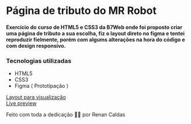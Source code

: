 # Página de tributo do MR Robot

#### Exercício do curso de HTML5 e CSS3 da B7Web onde foi proposto criar uma página de tributo a sua escolha, fiz o layout direto no figma e tentei reproduzir fielmente, porém com algums alterações na hora do código e com design responsivo.

### Tecnologias utilizadas

- HTML5
- CSS3
- Figma ( Prototipação )

[Layout para visualização](https://www.figma.com/file/uqZEZuiyl5ciIoPeA8Wkbc/P%C3%A1gina_tr%C3%ADbuto?node-id=6%3A145)<br>
[Live preview](https://renancaldasdev.github.io/tributo_mrRobot/)


<p>Feito com toda a dedicação 👨‍💻 por Renan Caldas</p>
